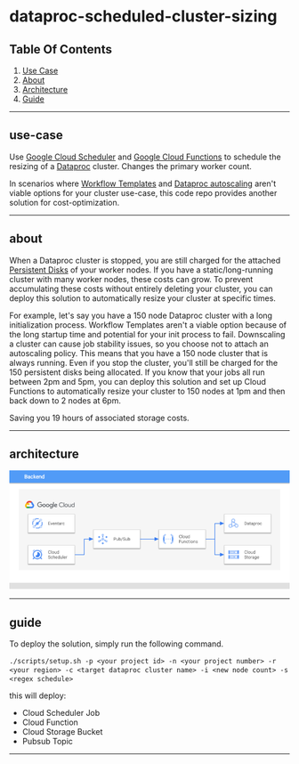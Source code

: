 # dataproc-scheduled-cluster-sizing

## Table Of Contents

1. [Use Case](#use-case)
2. [About](#about)
3. [Architecture](#architecture)
4. [Guide](#guide)

----

## use-case

Use [Google Cloud Scheduler]() and [Google Cloud Functions]() to schedule the resizing of a [Dataproc]() cluster.  Changes the primary worker count.


In scenarios where [Workflow Templates]() and [Dataproc autoscaling]() aren't viable options for your cluster use-case, this code repo provides another solution for cost-optimization.


----

## about

When a Dataproc cluster is stopped, you are still charged for the attached [Persistent Disks]() of your worker nodes.  If you have a static/long-running cluster with many worker nodes, these costs can grow.  To prevent accumulating these costs without entirely deleting your cluster, you can deploy this solution to automatically resize your cluster at specific times.  

For example, let's say you have a 150 node Dataproc cluster with a long initialization process. Workflow Templates aren't a viable option because of the long startup time and potential for your init process to fail.  Downscaling a cluster can cause job stability issues, so you choose not to attach an autoscaling policy.  This means that you have a 150 node cluster that is always running.  Even if you stop the cluster, you'll still be charged for the 150 persistent disks being allocated.  If you know that your jobs all run between 2pm and 5pm, you can deploy this solution and set up Cloud Functions to automatically resize your cluster to 150 nodes at 1pm and then back down to 2 nodes at 6pm.

Saving you 19 hours of associated storage costs.

----

## architecture

![Stack-Resources](images/architecture.png)

----

## guide

To deploy the solution, simply run the following command.

```
./scripts/setup.sh -p <your project id> -n <your project number> -r <your region> -c <target dataproc cluster name> -i <new node count> -s <regex schedule>
```

this will deploy:

- Cloud Scheduler Job
- Cloud Function
- Cloud Storage Bucket
- Pubsub Topic 


----